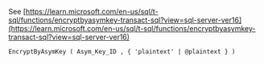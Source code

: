 See [https://learn.microsoft.com/en-us/sql/t-sql/functions/encryptbyasymkey-transact-sql?view=sql-server-ver16](https://learn.microsoft.com/en-us/sql/t-sql/functions/encryptbyasymkey-transact-sql?view=sql-server-ver16)
```
EncryptByAsymKey ( Asym_Key_ID , { 'plaintext' | @plaintext } )
```
